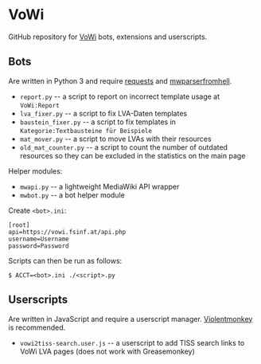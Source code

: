 # VoWi

GitHub repository for [VoWi](https://vowi.fsinf.at/) bots, extensions and userscripts.

## Bots

Are written in Python 3 and require [requests](http://docs.python-requests.org/) and [mwparserfromhell](https://github.com/earwig/mwparserfromhell).

* `report.py` -- a script to report on incorrect template usage at `VoWi:Report`
* `lva_fixer.py` -- a script to fix LVA-Daten templates
* `baustein_fixer.py` -- a script to fix templates in `Kategorie:Textbausteine für Beispiele`
* `mat_mover.py` -- a script to move LVAs with their resources
* `old_mat_counter.py` -- a script to count the number of outdated resources so they can be excluded in the statistics on the main page

Helper modules:
* `mwapi.py` -- a lightweight MediaWiki API wrapper
* `mwbot.py` -- a bot helper module


Create `<bot>.ini`:

```
[root]
api=https://vowi.fsinf.at/api.php
username=Username
password=Password
```

Scripts can then be run as follows:

	$ ACCT=<bot>.ini ./<script>.py

## Userscripts

Are written in JavaScript and require a userscript manager. [Violentmonkey](https://violentmonkey.github.io/) is recommended.

* `vowi2tiss-search.user.js` -- a userscript to add TISS search links to VoWi LVA pages (does not work with Greasemonkey)
